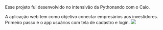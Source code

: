 Esse projeto fui desenvolvido no intensivão da Pythonando com o Caio.

A aplicação web tem como objetivo conectar empresários aos investidores.
Primeiro passo é o app usuários com tela de cadastro e login.
<img src="[usuarios.png]https://drive.google.com/file/d/12rjnkI7sMzOk2mQtwicNlK8YtABfcy9y/view?usp=drive_link"  />
